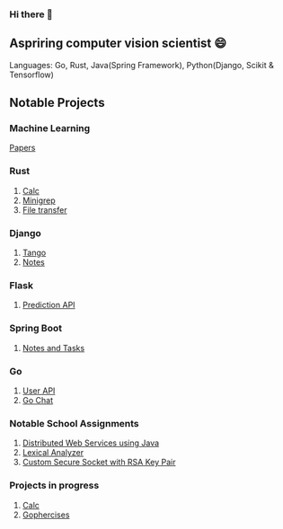 ### Hi there 👋
##  Aspriring computer vision scientist 😄
Languages: Go, Rust, Java(Spring Framework), Python(Django, Scikit & Tensorflow)

## Notable Projects
### Machine Learning
[Papers](https://github.com/Zeddling/Papers)

### Rust
1. [Calc](https://github.com/Zeddling/Calc)
2. [Minigrep](https://github.com/Zeddling/minigrep)
3. [File transfer](https://github.com/Zeddling/file-transfer)

### Django
1. [Tango](https://github.com/Zeddling/Tango)
2. [Notes](https://github.com/Zeddling/notes)

### Flask
1. [Prediction API](https://github.com/Zeddling/BDSS/blob/main/scripts/model_bdss.ipynb)

### Spring Boot
1. [Notes and Tasks](https://github.com/Zeddling/notes_and_tasks)

### Go
1. [User API](https://github.com/Zeddling/user_api)
2. [Go Chat](https://github.com/Zeddling/Go_Chat)

### Notable School Assignments
1. [Distributed Web Services using Java](https://github.com/Zeddling/DOWS-Assignments)
2. [Lexical Analyzer](https://github.com/Zeddling/compiler-construction)
3. [Custom Secure Socket with RSA Key Pair](https://github.com/Zeddling/DS-Assignment)

### Projects in progress
1. [Calc](https://github.com/Zeddling/Calc)
2. [Gophercises](https://github.com/Zeddling/gophercises)
<!--
**Zeddling/Zeddling** is a ✨ _special_ ✨ repository because its `README.md` (this file) appears on your GitHub profile.

Here are some ideas to get you started:

- 🔭 I’m currently working on ...
- 🌱 I’m currently learning ...
- 👯 I’m looking to collaborate on ...
- 🤔 I’m looking for help with ...
- 💬 Ask me about ...
- 📫 How to reach me: ...
- 😄 Pronouns: ...
- ⚡ Fun fact: ...
-->
